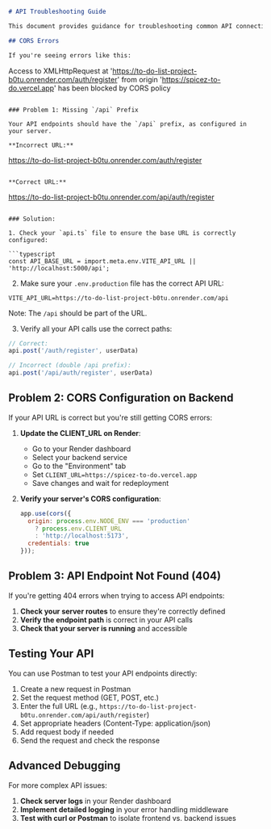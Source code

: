 ```markdown
# API Troubleshooting Guide

This document provides guidance for troubleshooting common API connection issues in the E-ink Todo List application.

## CORS Errors

If you're seeing errors like this:

```
Access to XMLHttpRequest at 'https://to-do-list-project-b0tu.onrender.com/auth/register' from origin 'https://spicez-to-do.vercel.app' has been blocked by CORS policy
```

### Problem 1: Missing `/api` Prefix

Your API endpoints should have the `/api` prefix, as configured in your server. 

**Incorrect URL:**
```
https://to-do-list-project-b0tu.onrender.com/auth/register
```

**Correct URL:**
```
https://to-do-list-project-b0tu.onrender.com/api/auth/register
```

### Solution:

1. Check your `api.ts` file to ensure the base URL is correctly configured:

```typescript
const API_BASE_URL = import.meta.env.VITE_API_URL || 'http://localhost:5000/api';
```

2. Make sure your `.env.production` file has the correct API URL:

```
VITE_API_URL=https://to-do-list-project-b0tu.onrender.com/api
```

Note: The `/api` should be part of the URL.

3. Verify all your API calls use the correct paths:

```typescript
// Correct:
api.post('/auth/register', userData)

// Incorrect (double /api prefix):
api.post('/api/auth/register', userData)
```

## Problem 2: CORS Configuration on Backend

If your API URL is correct but you're still getting CORS errors:

1. **Update the CLIENT_URL on Render**:
   - Go to your Render dashboard
   - Select your backend service
   - Go to the "Environment" tab
   - Set `CLIENT_URL=https://spicez-to-do.vercel.app`
   - Save changes and wait for redeployment

2. **Verify your server's CORS configuration**:
   ```javascript
   app.use(cors({
     origin: process.env.NODE_ENV === 'production' 
       ? process.env.CLIENT_URL 
       : 'http://localhost:5173',
     credentials: true
   }));
   ```

## Problem 3: API Endpoint Not Found (404)

If you're getting 404 errors when trying to access API endpoints:

1. **Check your server routes** to ensure they're correctly defined
2. **Verify the endpoint path** is correct in your API calls
3. **Check that your server is running** and accessible

## Testing Your API

You can use Postman to test your API endpoints directly:

1. Create a new request in Postman
2. Set the request method (GET, POST, etc.)
3. Enter the full URL (e.g., `https://to-do-list-project-b0tu.onrender.com/api/auth/register`)
4. Set appropriate headers (Content-Type: application/json)
5. Add request body if needed
6. Send the request and check the response

## Advanced Debugging

For more complex API issues:

1. **Check server logs** in your Render dashboard
2. **Implement detailed logging** in your error handling middleware
3. **Test with curl or Postman** to isolate frontend vs. backend issues
```
